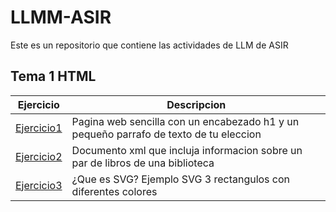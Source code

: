 # LLMM-ASIR
Este es un repositorio que contiene las actividades de LLM de ASIR

## Tema 1 HTML

Ejercicio | Descripcion
----------|------------
[Ejercicio1](/Tema1/pagina.html) |Pagina web sencilla con un encabezado h1 y un pequeño parrafo de texto de tu eleccion
[Ejercicio2](/Tema1/biblioteca.xml) |Documento xml que incluja informacion sobre un par de libros de una biblioteca
[Ejercicio3](/Tema1/rectangulos.xml) |¿Que es SVG? Ejemplo SVG 3 rectangulos con diferentes colores
